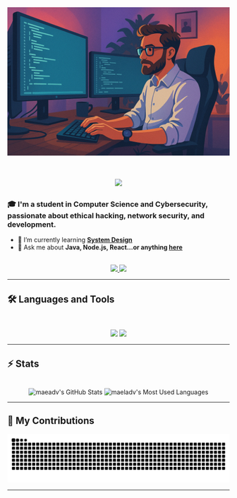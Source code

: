 <div align="center">
    <img src="https://github.com/maeladv/maeladv/blob/main/github_illu_paysage.png" alt="Banner of a developer sitting in front of a desk" width=768 heigh=512>
</div>

<h1 align="center">
    <img src="https://readme-typing-svg.herokuapp.com/?font=Inter&size=48&center=true&vCenter=true&width=500&height=70&color=ff00cc&duration=4000&lines=Hi+There!+👋;+I'm+Mael!;" />
</h1>

### 🎓 I'm a student in Computer Science and Cybersecurity, passionate about ethical hacking, network security, and development.

- 🌱 I’m currently learning **[System Design](https://blog.bytebytego.com/p/free-system-design-pdf-158-pages)**
- 💬 Ask me about **Java, Node.js, React...or anything [here](https://github.com/maeladv/maeladv/issues)**

<br>

<div align="center">
  <a href="mailto:advissemael@gmail.com">
    <img src="https://img.shields.io/badge/Gmail-333333?style=for-the-badge&logo=gmail&logoColor=red" />
  </a>
  <a href="https://www.linkedin.com/in/mael-advisse-13b360292/" target="_blank">
    <img src="https://img.shields.io/badge/LinkedIn-0077B5?style=for-the-badge&logo=linkedin&logoColor=white" target="_blank" />
  </a>
</div>

<hr>

## 🛠️ Languages and Tools

<br>

<p align="center">
  <img src="https://skillicons.dev/icons?i=java,spring,ts,nodejs,react,nextjs,mongodb,postgres,prisma" />
  <img src="https://skillicons.dev/icons?i=html,css,sass,tailwind,js,vue,redux,d3,git,postman,figma" />
</p>

<hr>

## ⚡️ Stats

<br>

<div align=center>
  <img width=390 src="https://github-readme-stats.vercel.app/api?username=maeladv&theme=synthwave&count_private=true&show_icons=true&rank_icon=github&locale=en" alt="maeadv's GitHub Stats" />
  <!-- <img width=390 src="https://github-readme-streak-stats.herokuapp.com/?user=maeladv&theme=transparent&count_private=true&border_radius=10&locale=en&cache_seconds=86400" alt="maeladv's" /> -->
  <img width=325 src="https://github-readme-stats.vercel.app/api/top-langs?username=maeladv&theme=synthwave&layout=donut&hide=css&langs_count=8&border_radius=10&show_icons=true&locale=en" alt="maeladv's Most Used Languages" />
</div>

<hr>

## 🐍 My Contributions

<div align="center">
  <picture>
    <source media="(prefers-color-scheme: dark)" srcset="https://raw.githubusercontent.com/maeladv/maeladv/output/github-contribution-grid-snake-dark.svg" />
    <source media="(prefers-color-scheme: light)" srcset="https://raw.githubusercontent.com/maeladv/maeladv/output/github-contribution-grid-snake.svg" />
    <img alt="github-snake" src="https://raw.githubusercontent.com/maeladv/maeladv/output/github-contribution-grid-snake.svg" />
  </picture>
</div>

<hr>








<!--
**maeladv/maeladv** is a ✨ _special_ ✨ repository because its `README.md` (this file) appears on your GitHub profile.

Here are some ideas to get you started:

- 🔭 I’m currently working on ...
- 🌱 I’m currently learning ...
- 👯 I’m looking to collaborate on ...
- 🤔 I’m looking for help with ...
- 💬 Ask me about ...
- 📫 How to reach me: ...
- 😄 Pronouns: ...
- ⚡ Fun fact: ...
-->
